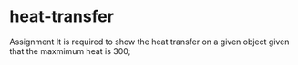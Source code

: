 # heat-transfer
Assignment 
It is required to show the heat transfer on a given object given that the maxmimum heat is 300;
